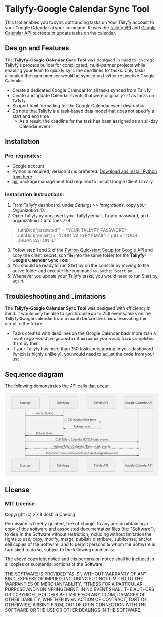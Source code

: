 # Tallyfy-Google Calendar Sync Tool

This tool enables you to sync outstanding tasks on your Tallyfy account to your Google Calendar at your command. It uses the [Tallyfy API](https://go.tallyfy.com/api/) and [Google Calendar API](https://developers.google.com/calendar/) to create or update tasks on the calendar.

## Design and Features
The **Tallyfy-Google Calendar Sync Tool** was designed in mind to leverage Tallyfy's process builder for complicated, multi-partner projects while enabling your team to quickly sync the deadlines for tasks. Only tasks allocated the team member would be synced on his/her respective Google Calendar.
 - Create a dedicated Google Calendar for all tasks synced from Tallyfy
 - Create and update Calendar events that were originally set as tasks on Tallyfy
 - Support html formatting for the Google Calendar event description
 - Do note that Tallyfy is a task-based data model that does not specify a start and end time
	 - As a  result, the deadline for the task has been assigned as an all-day Calendar event

## Installation

### Pre-requisites:

 - Google account
 - Python is required, version 3+ is preferred. [Download and install Python from here](https://www.python.org/downloads/).
 - [pip](https://pypi.python.org/pypi/pip) package management tool required to install Google Client Library

 ### Installation Instructions:

1. From Tallyfy dashboard, under *Settings >> Integrations*, copy your *Organization ID*.
 2. Open Tallyfy.py and insert your Tallyfy email, Tallyfy password, and organization ID into lines 7-9

> authDict["password"] = "YOUR TALLYFY PASSWORD"
authDict["email"] = "YOUR TALLYFY EMAIL"
orgID = "YOUR ORGANIZATION ID"

 3. Follow step 1 and 2 of the [Python Quickstart Setup for Google API](https://developers.google.com/calendar/quickstart/python) and copy the client_secret.json file into the same folder for the **Tallyfy-Google Calendar Sync Tool**
 4. You should be ready to run Start.py on the console by moving to the active folder and execute the command `>> python Start.py`
 5. Whenever you update your Tallyfy tasks, you would need to run Start.py again.

## Troubleshooting and Limitations

The **Tallyfy-Google Calendar Sync Tool** was designed with efficiency in mind. It would only be able to synchronize up to 250 events/tasks on the Tallyfy Google calendar from a month before the time of executing the script to the future.

 - Tasks created with deadlines on the Google Calender back more than a month ago would be ignored as it assumes you would have completed them by then.
 - If your Tallyfy has more than 250 tasks outstanding in your dashboard (which is highly unlikely), you would need to adjust the code from your use.

## Sequence diagram

The following demonstrates the API calls that occur:

![alt text](https://github.com/joshuacheong/Tallyfy-Google-Calendar-Sync-Tool/blob/master/images/SequenceDiagram.png "API Calls Sequence Diagram")


## License

### MIT License

Copyright (c) 2018 Joshua Cheong

Permission is hereby granted, free of charge, to any person obtaining a copy of this software and associated documentation files (the "Software"), to deal in the Software without restriction, including without limitation the rights to use, copy, modify, merge, publish, distribute, sublicense, and/or sell copies of the Software, and to permit persons to whom the Software is furnished to do so, subject to the following conditions:

The above copyright notice and this permission notice shall be included in all copies or substantial portions of the Software.

THE SOFTWARE IS PROVIDED "AS IS", WITHOUT WARRANTY OF ANY KIND, EXPRESS OR IMPLIED, INCLUDING BUT NOT LIMITED TO THE WARRANTIES OF MERCHANTABILITY, FITNESS FOR A PARTICULAR PURPOSE AND NONINFRINGEMENT. IN NO EVENT SHALL THE AUTHORS OR COPYRIGHT HOLDERS BE LIABLE FOR ANY CLAIM, DAMAGES OR OTHER LIABILITY, WHETHER IN AN ACTION OF CONTRACT, TORT OR OTHERWISE, ARISING FROM, OUT OF OR IN CONNECTION WITH THE SOFTWARE OR THE USE OR OTHER DEALINGS IN THE SOFTWARE.
